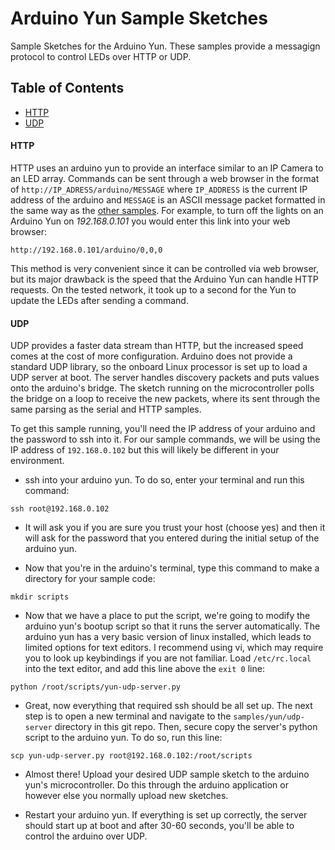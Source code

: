 # Arduino Yun Sample Sketches

Sample Sketches for the Arduino Yun. These samples provide a messagign protocol to control LEDs over HTTP or UDP. 

## <a name="toc"></a>Table of Contents

* [HTTP](#http)
* [UDP](#udp)

#### <a name="http"></a>HTTP

HTTP uses an arduino yun to provide an interface similar to an IP Camera to an LED array. Commands can be sent through a web browser in the format of `http://IP_ADRESS/arduino/MESSAGE` where `IP_ADDRESS` is the current IP address of the arduino and `MESSAGE` is an ASCII message packet formatted in the same way as the [other samples](../). For example, to turn off the lights on an Arduino Yun on *192.168.0.101* you would enter this link into your web browser:

```
http://192.168.0.101/arduino/0,0,0
```

This method is very convenient since it can be controlled via web browser, but its major drawback is the speed that the Arduino Yun can handle HTTP requests. On the tested network, it took up to a second for the Yun to update the LEDs after sending a command.


#### <a name="udp"></a>UDP

UDP provides a faster data stream than HTTP, but the increased speed comes at the cost of more configuration. Arduino does not provide a standard UDP library, so the onboard Linux processor is set up to load a UDP server at boot. The server handles discovery packets and puts values onto the arduino's bridge. The sketch running on the microcontroller polls the bridge on a loop to receive the new packets, where its sent through the same parsing as the serial and HTTP samples. 


To get this sample running, you'll need the IP address of your arduino and the password to ssh into it.
For our sample commands, we will be using the IP address of `192.168.0.102` but this will likely be different in your environment. 

* ssh into your arduino yun. To do so, enter your terminal and run this command:

```
ssh root@192.168.0.102
```
* It will ask you if you are sure you trust your host (choose yes) and then it will ask for the password that you entered during the initial setup of the arduino yun. 

* Now that you're in the arduino's terminal, type this command to make a directory for your sample code:

```
mkdir scripts
```
* Now that we have a place to put the script, we're going to modify the arduino yun's bootup script so that it runs the server automatically. The arduino yun has a very basic version of linux installed, which leads to limited options for text editors. I recommend using vi, which may require you to look up keybindings if you are not familiar. Load `/etc/rc.local` into the text editor, and add this line above the `exit 0` line:

```
python /root/scripts/yun-udp-server.py
```
* Great, now everything that required ssh should be all set up. The next step is to open a new terminal
and navigate to the `samples/yun/udp-server` directory in this git repo. Then, secure copy the server's python script to the arduino yun. To do so, run this line: 

```
scp yun-udp-server.py root@192.168.0.102:/root/scripts

```
* Almost there! Upload your desired UDP sample sketch to the arduino yun's microcontroller. Do this through the arduino application or however else you normally upload new sketches.

* Restart your arduino yun. If everything is set up correctly, the server should start up at boot and after 30-60 seconds, you'll be able to control the arduino over UDP.
